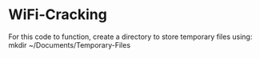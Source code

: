 # WiFi-Cracking

For this code to function, create a directory to store temporary files using:
mkdir ~/Documents/Temporary-Files